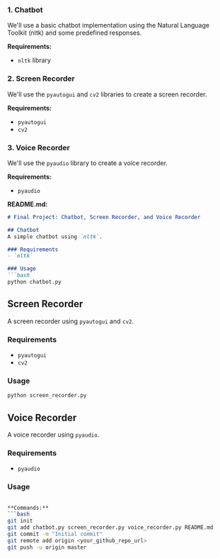 ### 1. Chatbot
We'll use a basic chatbot implementation using the Natural Language Toolkit (nltk) and some predefined responses.

**Requirements:**
- `nltk` library

### 2. Screen Recorder
We'll use the `pyautogui` and `cv2` libraries to create a screen recorder.

**Requirements:**
- `pyautogui`
- `cv2`

### 3. Voice Recorder
We'll use the `pyaudio` library to create a voice recorder.

**Requirements:**
- `pyaudio`


**README.md:**
```markdown
# Final Project: Chatbot, Screen Recorder, and Voice Recorder

## Chatbot
A simple chatbot using `nltk`.

### Requirements
- `nltk`

### Usage
```bash
python chatbot.py
```

## Screen Recorder
A screen recorder using `pyautogui` and `cv2`.

### Requirements
- `pyautogui`
- `cv2`

### Usage
```bash
python screen_recorder.py
```

## Voice Recorder
A voice recorder using `pyaudio`.

### Requirements
- `pyaudio`

### Usage
```bash

**Commands:**
```bash
git init
git add chatbot.py screen_recorder.py voice_recorder.py README.md
git commit -m "Initial commit"
git remote add origin <your_github_repo_url>
git push -u origin master
```
